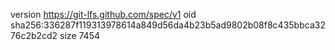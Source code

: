 version https://git-lfs.github.com/spec/v1
oid sha256:336287f119313978614a849d56da4b23b5ad9802b08f8c435bbca3276c2b2cd2
size 7454
